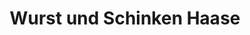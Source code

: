 ---
title: "Wurst und Schinken Haase"
url: /berlin/wurst-und-schinken-haase-boelschestrasse/
shop: Metzgerei
---